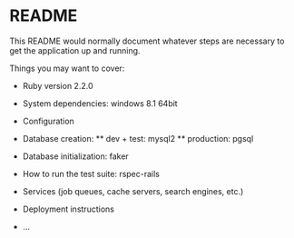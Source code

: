 # README

This README would normally document whatever steps are necessary to get the
application up and running.

Things you may want to cover:

* Ruby version 2.2.0

* System dependencies: windows 8.1 64bit

* Configuration

* Database creation:
** dev + test: mysql2
** production: pgsql

* Database initialization: faker

* How to run the test suite: rspec-rails

* Services (job queues, cache servers, search engines, etc.)

* Deployment instructions

* ...
